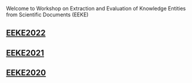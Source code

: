 Welcome to Workshop on Extraction and Evaluation of Knowledge Entities from Scientific Documents (EEKE)

## [EEKE2022](https://eeke-workshop.github.io/2022)
## [EEKE2021](https://eeke-workshop.github.io/2021)
## [EEKE2020](https://eeke2020.github.io/)


